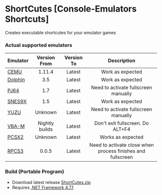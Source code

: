 # ShortCutes [Console-Emulators Shortcuts]
 Creates executable shortcutes for your emulator games

### Actual supported emulators

Emulator | Version From | Version To | Description
---------|:------------:|:---------: | :---------:
[CEMU](https://cemu.info/) | 1.11.4 | Latest | Work as expected
[Dolphin](https://dolphin-emu.org) | 3.5 | Latest | Work as expected
[PJ64](https://www.pj64-emu.com) | 1.7 | Latest | Need to activate fullscreen manually
[SNES9X](https://www.snes9x.com) | 1.5 | Latest | Work as expected
[YUZU](https://yuzu-emu.org/) | Unknown | Latest | Need to activate fullscreen manually
[VBA-M](https://vba-m.com/) | Nightly builds | Latest | Don't exit fullscreen. Do ALT+F4
[PCSX2](https://pcsx2.net/) | Unknown | Latest | Works as expected
[RPCS3](https://rpcs3.net/) | 0.0.5 | Latest | Need to activate close when process finishes and fullscreen

### Build (Portable Program)
* Download latest release [ShortCutes.zip](https://github.com/Haruki1707/ShortCutes/releases/latest/download/ShortCutes.zip)
* Requires [.NET Framework 4.7.1](https://dotnet.microsoft.com/download/dotnet-framework/net471)
